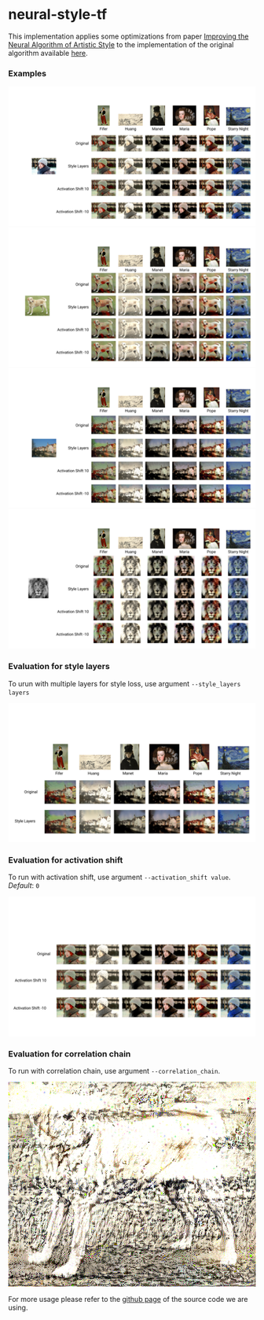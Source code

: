 # neural-style-tf
This implementation applies some optimizations from paper [Improving the Neural Algorithm of Artistic Style](https://arxiv.org/abs/1605.04603) to the implementation of the original algorithm available [here](https://github.com/cysmith/neural-style-tf).
### Examples 
<p align="center">
<img src="examples/evaluation/images/image2.png">
<img src="examples/evaluation/images/image3.png">
<img src="examples/evaluation/images/image4.png">
<img src="examples/evaluation/images/image6.png">
</p>

### Evaluation for style layers
To urun with multiple layers for style loss, use argument `--style_layers layers`
<p align="center">
<img src="examples/evaluation/images/image5.png">
</p>

### Evaluation for activation shift
To run with activation shift, use argument `--activation_shift value`. *Default*: `0`
<p align="center">
<img src="examples/evaluation/images/image7.png">
</p>

### Evaluation for correlation chain
To run with correlation chain, use argument `--correlation_chain`. 
<p align="center">
<img src="examples/evaluation/images/image1.png">
</p>

For more usage please refer to the [github page](https://github.com/cysmith/neural-style-tf) of the source code we are using.
